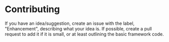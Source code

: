 # Contributing

If you have an idea/suggestion, create an issue with the label, "Enhancement", describing what your idea is.
If possible, create a pull request to add it if it is small, or at least outlining the basic framework code.
